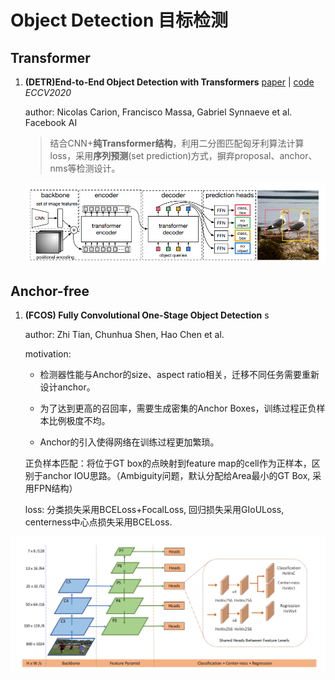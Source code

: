 # Object Detection 目标检测

## Transformer

1. **(DETR)End-to-End Object Detection with Transformers** [paper](https://arxiv.org/abs/2005.12872) | [code](https://github.com/facebookresearch/detr) *ECCV2020*

   author: Nicolas Carion, Francisco Massa, Gabriel Synnaeve et al. Facebook AI

   > 结合CNN+**纯Transformer结构**，利用二分图匹配匈牙利算法计算loss，采用**序列预测**(set prediction)方式，摒弃proposal、anchor、nms等检测设计。

   ![image-20220605172510134](../screenshot/DETR.png)

## Anchor-free

1. **(FCOS) Fully Convolutional One-Stage Object Detection** s

   author: Zhi Tian, Chunhua Shen, Hao Chen et al.

   motivation: 

   * 检测器性能与Anchor的size、aspect ratio相关，迁移不同任务需要重新设计anchor。

   * 为了达到更高的召回率，需要生成密集的Anchor Boxes，训练过程正负样本比例极度不均。
   * Anchor的引入使得网络在训练过程更加繁琐。

   正负样本匹配：将位于GT box的点映射到feature map的cell作为正样本，区别于anchor IOU思路。（Ambiguity问题，默认分配给Area最小的GT Box, 采用FPN结构）

   loss: 分类损失采用BCELoss+FocalLoss, 回归损失采用GIoULoss, centerness中心点损失采用BCELoss.

![img](../screenshot/FCOS.png)

